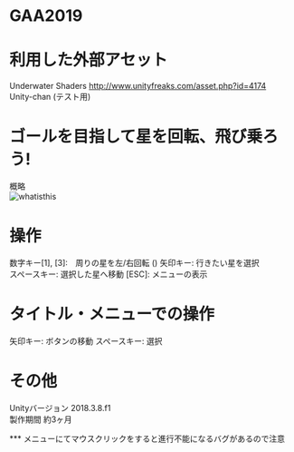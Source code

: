 # GAA2019
# 利用した外部アセット
Underwater Shaders http://www.unityfreaks.com/asset.php?id=4174  
Unity-chan (テスト用)

# ゴールを目指して星を回転、飛び乗ろう! 
概略  
![whatisthis](https://i.imgur.com/WjiQnSj.png "howtoplay")  

# 操作 
数字キー[1], [3]:　周りの星を左/右回転  ()
矢印キー: 行きたい星を選択  
スペースキー: 選択した星へ移動 
[ESC]: メニューの表示

# タイトル・メニューでの操作
矢印キー: ボタンの移動
スペースキー: 選択

# その他
Unityバージョン 2018.3.8.f1  
製作期間 約3ヶ月


*** メニューにてマウスクリックをすると進行不能になるバグがあるので注意
